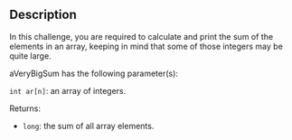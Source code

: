 ## Description
In this challenge, you are required to calculate and print the sum of the elements in an array, keeping in mind that some of those integers may be quite large.

aVeryBigSum has the following parameter(s):

`int ar[n]`: an array of integers.

Returns:

- `long`: the sum of all array elements.